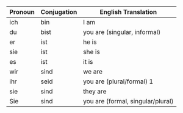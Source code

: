 | Pronoun | Conjugation | English Translation               |
| ------- | ----------- | --------------------------------- |
| ich     | bin         | I am                              |
| du      | bist        | you are (singular, informal)      |
| er      | ist         | he is                             |
| sie     | ist         | she is                            |
| es      | ist         | it is                             |
| wir     | sind        | we are                            |
| ihr     | seid        | you are (plural/formal) 1         |
| sie     | sind        | they are                          |
| Sie     | sind        | you are (formal, singular/plural) |
